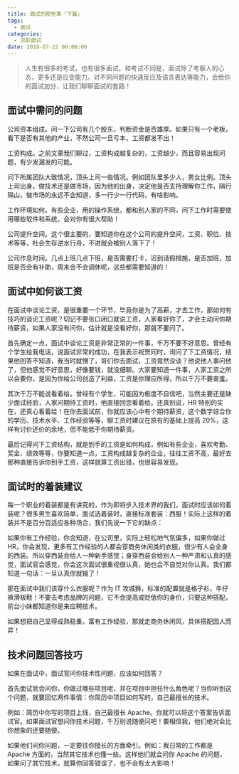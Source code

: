 ```yaml
---
title: 面试的那些事「下篇」
tags:
  - 面试
categories:
  - 求职面试
date: 2019-07-22 00:00:00
---
```


> 人生有很多的考试，也有很多面试。和考试不同是，面试除了考察人的心态，更多还是应变能力。对不同问题的快速反应及语言表达等能力，会给你的面试加分，让我们聊聊面试的套路！

<!-- more -->

## 面试中需问的问题

公司资本组成。问一下公司有几个股东，判断资金是否雄厚。如果只有一个老板，看下是否有其他的产业，不然公司一旦亏本，工资都发不出！

工资构成。之前文章我们聊过，工资构成越复杂的，工资越少，而且容易出现问题，有少发漏发的可能。

问下所属团队大致情况，顶头上司一些情况。例如团队里多少人，男女比例。顶头上司出身，做技术还是做市场，因为他的出身，决定他是否支持理解你工作，隔行隔山，做市场的永远不会知道，多一行少一行代码，有啥影响。

工作环境如何。有些企业，用的操作系统，都和别人家的不同，问下工作时需要使用哪些软件和系统，会对你有很大帮助！

公司提升空间。这个很主要的，要知道你在这个公司的提升空间，工资、职位、技术等等，社会生存逆水行舟，不进就会被别人落下了！

公司作息时间。几点上班几点下班，是否需要打卡，迟到请假措施，是否加班，加班是否会有补助，周末会不会调休呢，这些都需要知道的！

## 面试中如何谈工资

在面试中谈论工资，是很重要一个环节，毕竟你是为了高薪，才去工作，那如何有技巧的谈论工资呢？切记不要张口闭口就说工资，人家看好你了，才会主动问你期待薪资，如果人家没有问你，估计就是没看好你，那就不要问了。

首先确定一点，面试中谈论工资是非常正常的一件事，千万不要不好意思。曾经有个学生给我电话，说面试非常的成功，在我表示祝贺同时，询问了下工资情况，结果他回答不知道，我当时就懵了，哥们你去面试，工资竟然没谈？他说他人事问他了，但他感觉不好意思，好像要钱，就没细聊。大家要知道一件事，人家工资之所以会要你，是因为你给公司创造了利益，工资是你理应所得，所以千万不要害羞。

其次千万不能说看着给。曾经有个学生，可能因为极度不自信吧，当然主要还是缺少面试经验，人家问期待工资时，他直接回您看着给。还真别说，HR 特别的实在，还真心看着给！在你去面试前，你就应该心中有个期待薪资，这个数字综合你的学历、技术水平、工作经验等等，聊工资时建议在原有的基础上提高 20%，这样有讨价还价的余地，但不能低于你期待薪资。

最后记得问下工资结构，就是到手的工资是如何构成，例如有些企业，喜欢考勤、奖金、绩效等等，你要知道一点，工资构成越复杂的企业，往往工资不高，最好去那种直接告诉你到手工资，这样就算工资出错，也很容易发现。

## 面试时的着装建议

每一个职业的着装都是有讲究的，作为即将步入技术界的我们，面试时应该如何着装呢？很多男生喜欢简单，面试选着装时，直接标准套装：西服！实际上这样的着装并不是百分百适应各种场合，我们先说一下它的缺点：

如果你有工作经验，你会知道，在公司里，实际上轻松地气氛偏多，如果你做过 HR，你会发现，更多有工作经验的人都会穿商务休闲类的衣服，很少有人会全身的西装。所以穿西装会给人一种新手感觉；身穿西装会给别人一种严肃和认真的感觉，面试官会感觉，你会这次面试很重视很认真，她也会不自觉对你认真。我们都知道一句话：一旦认真你就输了！

那在面试中我们该穿什么衣服呢？作为 IT 攻城狮，标准的配置就是格子衫，牛仔裤滑板鞋！不要去考虑品牌的问题，它不会提高或贬低你的身价，只要这种搭配，前台小妹都知道你是来应聘技术。

如果想把自己显得成熟稳重，富有工作经验，那就走商务休闲风，具体搭配因人而异！

## 技术问题回答技巧

如果在面试中，面试官问你技术性问题，应该如何回答？

首先面试官会问你，你做过哪些项目呢，并在项目中担任什么角色呢？当你听到这个问题，就要回忆两件事情：你简历中项目如何写的，自己最擅长的技术。

例如：简历中你写的项目上线，自己最擅长 Apache。你就可以将这个答案告诉面试官。如果面试官想问你技术问题，千万别说随便问吧！要相信我，他们绝对会比你想象的还要随便。

如果他们问你问题，一定要往你擅长的方面牵引。例如：我日常的工作都是 Apache 方面的，当然其它技术也懂一些。这样他们就会问你 Apache 的问题，如果问了其它技术，就算你回答错误了，也不会有太大影响！
